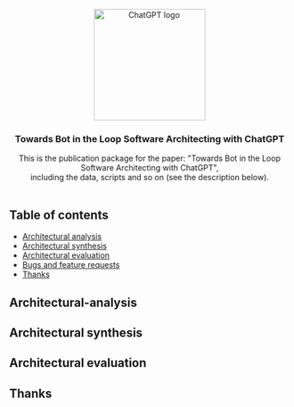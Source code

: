 <p align="center">
  <a href=" ">
    <img src="https://seeklogo.com/images/C/chatgpt-logo-02AFA704B5-seeklogo.com.png" alt="ChatGPT logo" width="200" height="200">
  </a>
</p>

<h3 align="center">Towards Bot in the Loop Software Architecting with ChatGPT</h3>

<p align="center">
  This is the publication package for the paper: "Towards Bot in the Loop Software Architecting with ChatGPT",
  <br>including the data, scripts and so on (see the description below).
  <br>
  <br>



## Table of contents

- [Architectural analysis](#architectural-analysis)
- [Architectural synthesis](#architectural-synthesis)
- [Architectural evaluation](#architectural-evaluation)
- [Bugs and feature requests](#bugs-and-feature-requests)
- [Thanks](#thanks)


## Architectural-analysis


  
## Architectural synthesis



## Architectural evaluation




## Thanks
